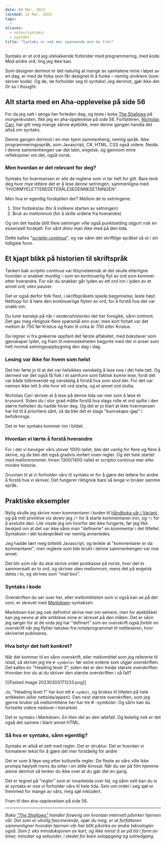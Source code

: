 ```yaml
---
date: 04 Mar, 2023
lastmod: 12 Mar, 2023
tags:
  - 
aliases:
  - notes/syntaks/
  - syntaks
title: "Syntaks er nok mer spennende enn du tror"
---
```

Syntaks er et ord jeg utelukkende forbinder med programmering, med kode. Med andre ord, ting jeg ikke kan.

Som designer derimot er det naturlig at mange av samtalene mine i løpet av en dag, er med de folka som får designet til å funke – nemlig utviklere (som skriver kode). Og de, de forholder seg til syntaks! Jeg derimot, gjør ikke det. Or so I thought.

## Alt starta med en Aha-opplevelse på side 56

For da jeg satt i senga her forleden dag, og leste i boka [The Shallows](https://www.goodreads.com/book/show/9778945-the-shallows?ref=simen-skriver) på morgenkvisten, fikk jeg en aha-opplevelse på side 56. Forfatteren, [Nicholas Carr](https://www.nicholascarr.com/?ref=simen-skriver), har gitt meg mange sånne øyeblikk, men denne gangen handla det altså om syntaks.

Denne gangen derimot i en mer kjent sammenheng, nemlig språk. Ikke programmeringsspråk, som Javascript, C#, HTML, CSS også videre. Neida. I denne sammenhengen var det latin, engelsk, og gjennom mine refleksjoner om det, også norsk.

### Men hvordan er det relevant for deg?

Syntaks for hvermansen er alle de reglene som vi tar helt for gitt. Bare tenk deg hvor mye lettere det er å lese _denne_ setningen, sammenligna med "HVORMYELETTEREDETERÅLESEDENNESETNINGEN".

Men hva er egentlig forskjellen der? Mellom de to setningene.

1.  Stor forbokstav (for å indikere starten av setningen)
2.  Bruk av mellomrom (for å skille ordene fra hverandre)

Og om det hadde blitt flere setninger ville også punktsetting utgjort nok en essensiell forskjell. For sånt dreiv man ikke med på den tida.

Dette kalles "_[scriptio continua](https://www.quora.com/How-could-people-distinguish-words-written-in-scriptio-continua?ref=simen-skriver)_", og var sånn det skriftlige språket så ut i sin tidligste form.

## Et kjapt blikk på historien til skriftspråk

Tanken bak _scriptio continua_ var tilsynelatende at det skulle etterligne hvordan vi snakker muntlig – som en kontinuerlig flyt av ord som kommer etter hverandre. For når du snakker går lyden av ett ord inn i lyden av et annet ord, uten pauser.

Det er også derfor folk flest, i skriftspråkets spede begynnelse, leste høyt. Nettopp for å høre den kontinuerlige flyten av ord, for å forstå hva det var snakk om.

Du lurer kanskje på når i verdenshistorien det her foregikk, sånn omtrent. Det gav meg riktignok flere spørsmål enn svar, men kort fortalt var det mellom år 750 før Kristus og fram til cirka år 700 _etter_ Kristus.

Da regner vi fra grekerne oppfant det første alfabetet, med bokstaver som gjenskaper lyder, og fram til menneskeheten begynte med det vi anser som helt normal setningsoppbygning den dag i dag.

### Lesing var ikke for hvem som helst

Det her førte jo til at det var helsikkes vanskelig å lese noe i det hele tatt. Og dermed var det også få folk i et samfunn som faktisk kunne lese, fordi det var både tidkrevende og vanskelig å forstå hva som stod der. For det var neimen ikke lett å vite hvor ett ord starta, og et annet ord slutta.

Nicholas Carr skriver at å lese på denne tida var mer som å løse et kryssord. Siden du i stor grad måtte forstå hva slags rolle et ord spilte i den større helheten du hadde foran deg. Og det er jo klart at ikke hvermansen har tid til å prioritere sånt, så da blei det et slags "kunnskaps-gap" i befolkninga.

Det er her syntaks kommer inn i bildet.

### Hvordan vi lærte å forstå hverandre

For i det vi beveger vårs utover 1000-tallet, blei det vanlig for flere og flere å skrive, og da blei det også gradvis innført noen regler. Og det hele startet med mellomrommet. Innen 1300/1400-tallet er scriptio continua mer eller mindre historie.

Grunnen til at vi forholder vårs til syntaks er for å gjøre det lettere for andre å forstå hva vi skriver. Det fungerer riktignok bare så lenge vi bruker samme språk.

## Praktiske eksempler

Nylig skulle jeg skrive noen kommentarer i koden til [håndboka vår i Variant](https://handbook.variant.no/?ref=simen-skriver), og på mitt primitive vis skreiv jeg `/*` for å starte kommentaren min, og `*/` for å avslutte den. Lite visste jeg om hvorfor det ikke fungerte, før jeg fikk beskjed om at det var ikke sånn man "definerte" en kommentar i det tilfellet. Syntaksen i det kodespråket var nemlig annerledes.

Jeg hadde lært meg bittelitt Javascript, og tenkte at "kommentarer er da kommentarer", men reglene som blei brukt i denne sammenhengen var noe annet.

Det blir som når du skal skrive ordet postkasse på norsk, hvor det er sammensatt av to ord, og skrives uten mellomrom, mens det på engelsk deles i to, og skrives som "mail box".

### Syntaks i kode

Overskriften du ser over her, eller _mellomtittelen_ som vi også kan se på det som, er skrevet med _[Markdown](https://daringfireball.net/projects/markdown/syntax?ref=simen-skriver)_-syntaksen.

Markdown kan jeg nok definitivt skrive mer om seinere, men for øyeblikket kan jeg nevne at alle artiklene mine er skrevet på den måten. Det er sånn jeg sørger for at de orda jeg har "definert" som en overskrift også _forblir_ en overskrift når jeg flytter teksten fra notatprogrammet til nettleseren, hvor skriveriet publiseres.

### Hva betyr det helt konkret?

Når det kommer til en sånn overskrift, eller mellomtittel som jeg refererte til istad, så skriver jeg tre `#-symboler` før selve ordene som utgjør overskriften. Det kalles en "Heading level 3", siden det er den tredje største overskriften. Hvordan tror du at du skriver den største overskriften i så fall?

![[Pasted image 20230303171233.png]]

Jo, "Heading level 1" har kun ett `#-symbol`, og brukes til tittelen på hele artikkelen (eller nettsida/appen). Den nest største overskriften, som jeg gjerne bruker på mellomtitlene her har tre # -symboler. Og sånn kan du fortsette videre nedover i hierarkiet.

Det er syntaks i Markdown. En liten del av den iallefall. Og beleilig nok er det også det samme i blant annet HTML.

### Så hva er syntaks, sånn egentlig?

Syntaks er altså et sett med regler. Det er struktur. Det er hvordan vi formaterer tekst for å gjøre det mer forståelig for andre

Det er som å føye seg etter kulturelle regler. De fleste av vårs ville ikke prompa høylydt mens du sitter i en stille kinosal. Når du ser på film hjemme aleine derimot så tenker du ikke over at du gjør det en gang.

Det er tegnet på "regler" som er innarbeida over tid, og sånn sett kan du si at syntaks er noe vi forholder vårs til hele tida. Selv om ordet i seg sjøl er fremmed for mange av vårs, meg sjøl inkludert.

Fram til den aha-opplevelsen på side 56.

---

_Boka ["The Shallows"](https://www.goodreads.com/book/show/9778945-the-shallows?ref=simen-skriver) handler forøvrig om hvordan internett påvirker hjernen vår. Det som er utrolig fascinerende, spør du meg, er at forfatteren sammenligner hvordan hjernen vår har blitt påvirka av andre teknologier også. Som f. eks introduksjonen av kart, og ikke minst å se på tid i form av timer, minutter og sekunder, i stedet for bare soloppgang og solnedgang._